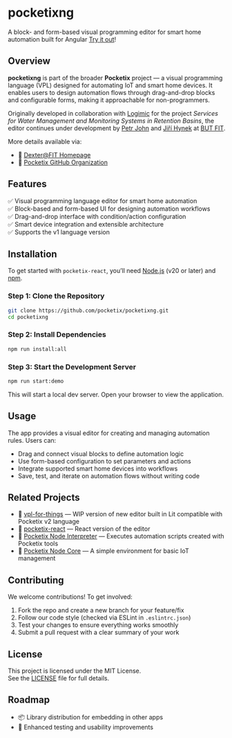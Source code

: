 # **pocketixng**
A block- and form-based visual programming editor for smart home automation built for Angular [Try it out](https://pocketixng.iot.petr-john.cz/)!

## **Overview**
**pocketixng** is part of the broader **Pocketix** project — a visual programming language (VPL) designed for automating IoT and smart home devices. It enables users to design automation flows through drag-and-drop blocks and configurable forms, making it approachable for non-programmers.

Originally developed in collaboration with [Logimic](https://www.logimic.com/cs/) for the project *Services for Water Management and Monitoring Systems in Retention Basins*, the editor continues under development by [Petr John](https://www.fit.vut.cz/person/ijohn/.en) and [Jiří Hynek](https://www.fit.vut.cz/person/hynek/.en) at [BUT FIT](https://www.fit.vut.cz/.en).

More details available via:
- 🔗 [Dexter@FIT Homepage](https://dexter.fit.vutbr.cz/)
- 🔗 [Pocketix GitHub Organization](https://github.com/pocketix)

## **Features**
✅ Visual programming language editor for smart home automation  
✅ Block-based and form-based UI for designing automation workflows  
✅ Drag-and-drop interface with condition/action configuration  
✅ Smart device integration and extensible architecture  
✅ Supports the v1 language version

## **Installation**
To get started with `pocketix-react`, you’ll need [Node.js](https://nodejs.org/en/) (v20 or later) and [npm](https://www.npmjs.com/).

### Step 1: Clone the Repository

```bash
git clone https://github.com/pocketix/pocketixng.git  
cd pocketixng
```

### Step 2: Install Dependencies
```bash
npm run install:all
```
### Step 3: Start the Development Server
```bash
npm run start:demo
```
This will start a local dev server. Open your browser to view the application.

## **Usage**
The app provides a visual editor for creating and managing automation rules. Users can:

- Drag and connect visual blocks to define automation logic
- Use form-based configuration to set parameters and actions
- Integrate supported smart home devices into workflows
- Save, test, and iterate on automation flows without writing code

## **Related Projects**
- 🔗 [vpl-for-things](https://github.com/pocketix/vpl-for-things) — WIP version of new editor built in Lit compatible with Pocketix v2 language
- 🔗 [pocketix-react](https://github.com/pocketix/pocketix-react) — React version of the editor
- 🔗 [Pocketix Node Interpreter](https://github.com/pocketix/pocketix-node) — Executes automation scripts created with Pocketix tools
- 🔗 [Pocketix Node Core](https://github.com/pocketix/pocketix-node-core) — A simple environment for basic IoT management

## **Contributing**
We welcome contributions! To get involved:

1) Fork the repo and create a new branch for your feature/fix
2) Follow our code style (checked via ESLint in `.eslintrc.json`)
3) Test your changes to ensure everything works smoothly
4) Submit a pull request with a clear summary of your work

## **License**
This project is licensed under the MIT License.  
See the [LICENSE](LICENSE) file for full details.

## **Roadmap**
- 📦 Library distribution for embedding in other apps
- 🧪 Enhanced testing and usability improvements
